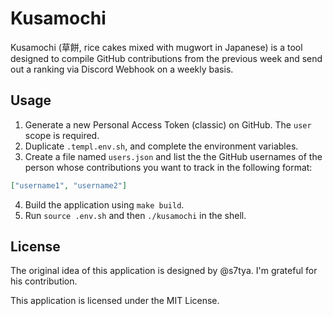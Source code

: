 # Kusamochi

Kusamochi (草餅, rice cakes mixed with mugwort in Japanese) is a tool designed to compile GitHub contributions from the previous week and send out a ranking via Discord Webhook on a weekly basis.

## Usage

1. Generate a new Personal Access Token (classic) on GitHub. The `user` scope is required.
2. Duplicate `.templ.env.sh`, and complete the environment variables.
3. Create a file named `users.json` and list the the GitHub usernames of the person whose contributions you want to track in the following format:

```json
["username1", "username2"]
```

4. Build the application using `make build`.
5. Run `source .env.sh` and then `./kusamochi` in the shell.

## License
The original idea of this application is designed by @s7tya. I'm grateful for his contribution.

This application is licensed under the MIT License. 


